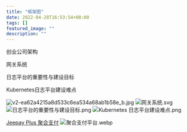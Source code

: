 ```yaml
---
title: "框架图"
date: 2022-04-28T16:53:54+08:00
tags: []
featured_image: ""
description: ""
---
```


创业公司架构

网关系统

日志平台的重要性与建设目标

Kubernetes日志平台建设难点

![v2-ea62a4215a8d533c6ea534a68ab1b58e_b.jpg](/images/框架图/v2-ea62a4215a8d533c6ea534a68ab1b58e_b.jpg)
![网关系统.svg](/images/框架图/网关系统.svg)
![日志平台的重要性与建设目标.png](/images/框架图/日志平台的重要性与建设目标.png)
![Kubernetes 日志平台建设难点.png](/images/框架图/Kubernetes日志平台建设难点.png)

[Jeepay Plus 聚合支付](https://www.jeequan.com/)
![聚合支付平台.webp](/images/框架图/聚合支付平台.webp)
